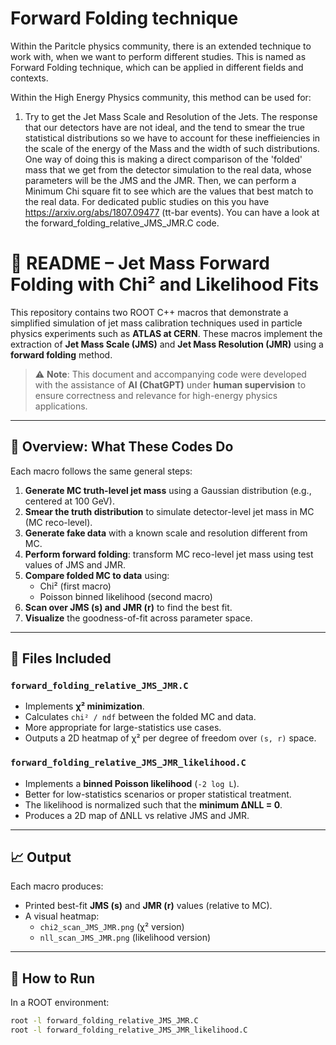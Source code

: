 # Forward Folding technique

Within the Paritcle physics community, there is an extended technique to work with, when we want to perform different studies. This is named as Forward Folding technique, which can be applied in different fields and contexts.

Within the High Energy Physics community, this method can be used for:

1. Try to get the Jet Mass Scale and Resolution of the Jets. The response that our detectors have are not ideal, and the tend to smear the true statistical distributions so we have to account for these ineffieiencies in the scale of the energy of the Mass and the width of such distributions. One way of doing this is making a direct comparison of the 'folded' mass that we get from the detector simulation to the real data, whose parameters will be the JMS and the JMR. Then, we can perform a Minimum Chi square fit to see which are the values that best match to the real data. For dedicated public studies on this you have https://arxiv.org/abs/1807.09477 (tt-bar events). You can have a look at the forward_folding_relative_JMS_JMR.C code.

# 📘 README – Jet Mass Forward Folding with Chi² and Likelihood Fits

This repository contains two ROOT C++ macros that demonstrate a simplified simulation of jet mass calibration techniques used in particle physics experiments such as **ATLAS at CERN**. These macros implement the extraction of **Jet Mass Scale (JMS)** and **Jet Mass Resolution (JMR)** using a **forward folding** method.

> ⚠️ **Note**: This document and accompanying code were developed with the assistance of **AI (ChatGPT)** under **human supervision** to ensure correctness and relevance for high-energy physics applications.

---

## 🧪 Overview: What These Codes Do

Each macro follows the same general steps:

1. **Generate MC truth-level jet mass** using a Gaussian distribution (e.g., centered at 100 GeV).
2. **Smear the truth distribution** to simulate detector-level jet mass in MC (MC reco-level).
3. **Generate fake data** with a known scale and resolution different from MC.
4. **Perform forward folding**: transform MC reco-level jet mass using test values of JMS and JMR.
5. **Compare folded MC to data** using:
   - Chi² (first macro)
   - Poisson binned likelihood (second macro)
6. **Scan over JMS (s) and JMR (r)** to find the best fit.
7. **Visualize** the goodness-of-fit across parameter space.

---

## 📂 Files Included

### `forward_folding_relative_JMS_JMR.C`
- Implements **χ² minimization**.
- Calculates `chi² / ndf` between the folded MC and data.
- More appropriate for large-statistics use cases.
- Outputs a 2D heatmap of χ² per degree of freedom over `(s, r)` space.

### `forward_folding_relative_JMS_JMR_likelihood.C`
- Implements a **binned Poisson likelihood** (`-2 log L`).
- Better for low-statistics scenarios or proper statistical treatment.
- The likelihood is normalized such that the **minimum ΔNLL = 0**.
- Produces a 2D map of ΔNLL vs relative JMS and JMR.

---

## 📈 Output

Each macro produces:
- Printed best-fit **JMS (s)** and **JMR (r)** values (relative to MC).
- A visual heatmap:
  - `chi2_scan_JMS_JMR.png` (χ² version)
  - `nll_scan_JMS_JMR.png` (likelihood version)

---

## 📎 How to Run

In a ROOT environment:

```bash
root -l forward_folding_relative_JMS_JMR.C
root -l forward_folding_relative_JMS_JMR_likelihood.C
```




